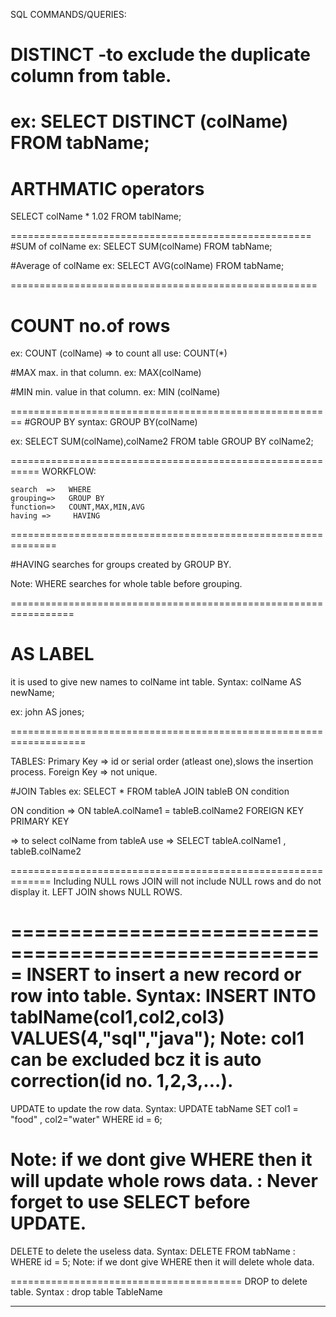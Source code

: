 SQL COMMANDS/QUERIES:

# DISTINCT -to exclude the duplicate column from table.
ex: SELECT DISTINCT (colName)
      FROM tabName;
====================================================
# ARTHMATIC operators

SELECT colName * 1.02
FROM tablName;

====================================================
#SUM of colName
ex: SELECT SUM(colName)
      FROM tabName;

#Average of colName
ex: SELECT AVG(colName)
      FROM tabName;

=====================================================
# COUNT no.of rows
ex: COUNT (colName)
=> to count all use: COUNT(*)

#MAX max. in that column.
ex: MAX(colName)

#MIN min. value in that column.
ex: MIN (colName)

========================================================
#GROUP BY 
syntax: GROUP BY(colName)

ex: SELECT SUM(colName),colName2
      FROM table
      GROUP BY colName2;
      
===========================================================
WORKFLOW:

	search  =>   WHERE
	grouping=>   GROUP BY
	function=>   COUNT,MAX,MIN,AVG
	having =>     HAVING
  
==============================================================

#HAVING
searches for groups created by GROUP BY.

Note: WHERE searches for whole table before grouping.

=================================================================
# AS LABEL

it is used to give new names to colName int table.
Syntax: colName AS newName;

ex: john AS jones;

===================================================================

TABLES:
Primary Key => id or serial order (atleast one),slows the insertion process.
Foreign Key => not unique.

#JOIN Tables
ex: SELECT *
      FROM tableA
      JOIN tableB
      ON condition

ON condition => ON tableA.colName1 = tableB.colName2
		  FOREIGN KEY          PRIMARY KEY

=> to select colName from tableA
    use => SELECT tableA.colName1 , tableB.colName2
    
=============================================================
Including NULL rows
JOIN will not include NULL rows and do not display it.
LEFT JOIN shows NULL ROWS.

=====================================================
INSERT 
to insert a new record or row into table.
Syntax: INSERT INTO  tablName(col1,col2,col3)
              VALUES(4,"sql","java");
Note: col1 can be excluded bcz it is auto correction(id no. 1,2,3,...).
======================================================

UPDATE
to update the row data.
Syntax: UPDATE tabName
             SET col1 = "food" , col2="water"
             WHERE id = 6;

Note: if we dont give WHERE then it will update whole rows data.
        : Never forget to use SELECT before UPDATE.
==========================================================
DELETE
to delete the useless data.
Syntax: DELETE FROM tabName
           : WHERE id = 5;
Note: if we dont give WHERE then it will delete whole data.

========================================
DROP
to delete table.
Syntax : drop table TableName

***************************************************************************************************************************************
